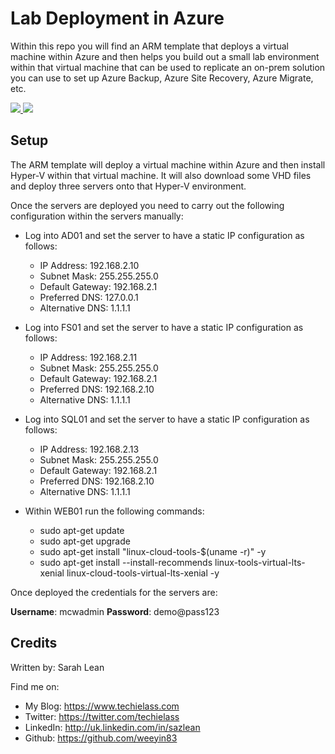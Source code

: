# Lab Deployment in Azure

Within this repo you will find an ARM template that deploys a virtual machine within Azure and then helps you build out a small lab environment within that virtual machine that can be used to replicate an on-prem solution you can use to set up Azure Backup, Azure Site Recovery, Azure Migrate, etc. 

<a href="https://portal.azure.com/#create/Microsoft.Template/uri/https%3A%2F%2Fraw.githubusercontent.com%2Fweeyin83%2FLab-Deployment-in-Azure%2Fupdatehyperv%2FVMdeploy.json" target="_blank">
    <img src="http://azuredeploy.net/deploybutton.png"/>
</a>

<a href="http://armviz.io/#/?load=https%3A%2F%2Fraw.githubusercontent.com%2Fweeyin83%2FLab-Deployment-in-Azure%2Fupdatehyperv%2FVMdeploy.json" target="_blank">
    <img src="http://armviz.io/visualizebutton.png"/>
</a>
 
## Setup

The ARM template will deploy a virtual machine within Azure and then install Hyper-V within that virtual machine.  It will also download some VHD files and deploy three servers onto that Hyper-V environment. 

Once the servers are deployed you need to carry out the following configuration within the servers manually: 

- Log into AD01 and set the server to have a static IP configuration as follows: 
    - IP Address: 192.168.2.10
    - Subnet Mask: 255.255.255.0
    - Default Gateway: 192.168.2.1
    - Preferred DNS: 127.0.0.1
    - Alternative DNS: 1.1.1.1

- Log into FS01 and set the server to have a static IP configuration as follows:
    - IP Address: 192.168.2.11
    - Subnet Mask: 255.255.255.0
    - Default Gateway: 192.168.2.1
    - Preferred DNS: 192.168.2.10
    - Alternative DNS: 1.1.1.1

- Log into SQL01 and set the server to have a static IP configuration as follows:
    - IP Address: 192.168.2.13
    - Subnet Mask: 255.255.255.0
    - Default Gateway: 192.168.2.1
    - Preferred DNS: 192.168.2.10
    - Alternative DNS: 1.1.1.1

- Within WEB01 run the following commands:
    - sudo apt-get update
    - sudo apt-get upgrade  
    - sudo apt-get install "linux-cloud-tools-$(uname -r)" -y
    - sudo apt-get install --install-recommends linux-tools-virtual-lts-xenial linux-cloud-tools-virtual-lts-xenial -y 

Once deployed the credentials for the servers are: 

**Username**: mcwadmin
**Password**: demo@pass123


## Credits
Written by: Sarah Lean

Find me on:

* My Blog: https://www.techielass.com
* Twitter: https://twitter.com/techielass
* LinkedIn: http://uk.linkedin.com/in/sazlean
* Github: https://github.com/weeyin83